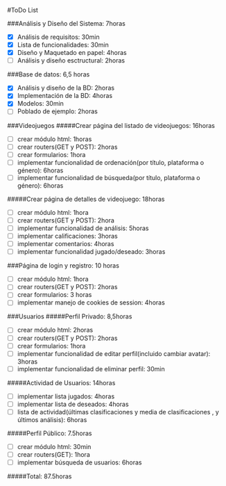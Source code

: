 #ToDo List

###Análisis y Diseño del Sistema: 7horas
* [x] Análisis de requisitos: 30min
* [x] Lista de funcionalidades: 30min
* [x] Diseño y Maquetado en papel: 4horas
* [ ] Análisis y diseño esctructural: 2horas

###Base de datos: 6,5 horas
* [x] Análisis y diseño de la BD: 2horas
* [x] Implementación de la BD: 4horas
* [x] Modelos:  30min
* [ ] Poblado de ejemplo: 2horas

###Videojuegos
#####Crear página del listado de videojuegos: 16horas
* [ ] crear módulo html: 1horas
* [ ] crear routers(GET y POST): 2horas
* [ ] crear formularios: 1hora
* [ ] implementar funcionalidad de ordenación(por título, plataforma o género): 6horas
* [ ] implementar funcionalidad de búsqueda(por título, plataforma o género): 6horas

#####Crear página de detalles de videojuego: 18horas
* [ ] crear módulo html: 1hora
* [ ] crear routers(GET y POST): 2hora 
* [ ] implementar funcionalidad de análisis: 5horas
* [ ] implementar calificaciones: 3horas
* [ ] implementar comentarios: 4horas
* [ ] implementar funcionalidad jugado/deseado: 3horas

###Página de login y registro: 10 horas
* [ ] crear módulo html: 1hora
* [ ] crear routers(GET y POST): 2horas
* [ ] crear formularios: 3 horas
* [ ] implementar manejo de cookies de session: 4horas

###Usuarios
#####Perfil Privado: 8,5horas
* [ ] crear módulo html: 2horas
* [ ] crear routers(GET y POST): 2horas
* [ ] crear formularios: 1hora
* [ ] implementar funcionalidad de editar perfil(incluido cambiar avatar): 3horas
* [ ] implementar funcionalidad de eliminar perfil: 30min

#####Actividad de Usuarios: 14horas
* [ ] implementar lista jugados: 4horas
* [ ] implementar lista de deseados: 4horas
* [ ] lista de actividad(últimas clasificaciones y media de clasificaciones , y últimos análisis): 6horas

#####Perfil Público: 7.5horas
* [ ] crear módulo html: 30min
* [ ] crear routers(GET): 1hora
* [ ] implementar búsqueda de usuarios: 6horas

#####Total: 87.5horas
